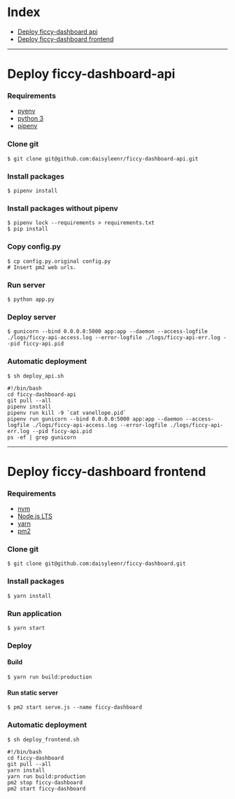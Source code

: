# Index

- [Deploy ficcy-dashboard api](#Deploy-ficcy-dashboard-api)
- [Deploy ficcy-dashboard frontend](#Deploy-ficcy-dashboard-frontend)

---

# Deploy ficcy-dashboard-api

### Requirements

- [pyenv](https://github.com/pyenv/pyenv-installer)
- [python 3](https://github.com/pyenv/pyenv#simple-python-version-management-pyenv)
- [pipenv](https://pipenv.readthedocs.io/en/latest/install/#pragmatic-installation-of-pipenv)

### Clone git

    $ git clone git@github.com:daisyleenr/ficcy-dashboard-api.git

### Install packages

    $ pipenv install

### Install packages without pipenv

    $ pipenv lock --requirements > requirements.txt
    $ pip install

### Copy config.py

    $ cp config.py.original config.py
    # Insert pm2 web urls.

### Run server

    $ python app.py

### Deploy server

    $ gunicorn --bind 0.0.0.0:5000 app:app --daemon --access-logfile ./logs/ficcy-api-access.log --error-logfile ./logs/ficcy-api-err.log --pid ficcy-api.pid

### Automatic deployment

    $ sh deploy_api.sh

    #!/bin/bash
    cd ficcy-dashboard-api
    git pull --all
    pipenv install
    pipenv run kill -9 `cat vanellope.pid`
    pipenv run gunicorn --bind 0.0.0.0:5000 app:app --daemon --access-logfile ./logs/ficcy-api-access.log --error-logfile ./logs/ficcy-api-err.log --pid ficcy-api.pid
    ps -ef | grep gunicorn

---

# Deploy ficcy-dashboard frontend

### Requirements

- [nvm](https://github.com/nvm-sh/nvm#install--update-script)
- [Node.js LTS](https://github.com/nvm-sh/nvm#long-term-support)
- [yarn](https://yarnpkg.com/lang/en/docs/install/#debian-stable)
- [pm2](http://pm2.keymetrics.io/docs/usage/quick-start/#installation)

### Clone git

    $ git clone git@github.com:daisyleenr/ficcy-dashboard.git

### Install packages

    $ yarn install

### Run application

    $ yarn start

### Deploy

#### Build

    $ yarn run build:production

#### Run static server

    $ pm2 start serve.js --name ficcy-dashboard

### Automatic deployment

    $ sh deploy_frontend.sh

    #!/bin/bash
    cd ficcy-dashboard
    git pull --all
    yarn install
    yarn run build:production
    pm2 stop ficcy-dashboard
    pm2 start ficcy-dashboard
